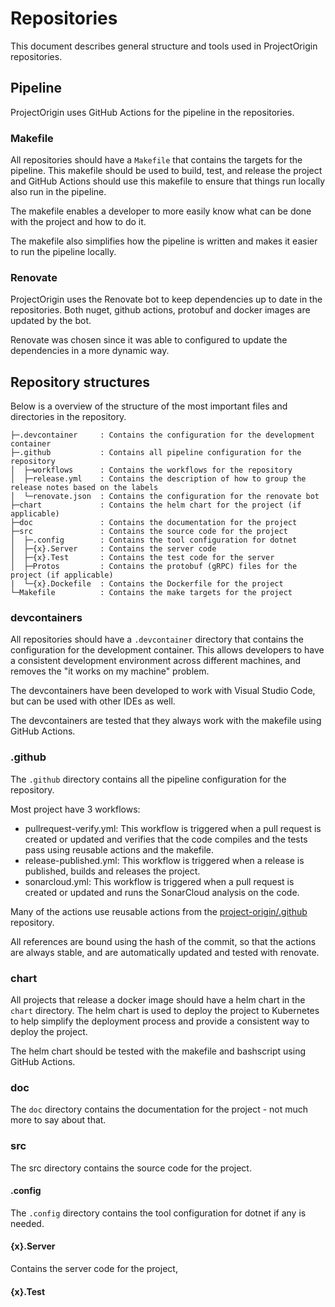 # Repositories

This document describes general structure and tools used in ProjectOrigin repositories.

## Pipeline

ProjectOrigin uses GitHub Actions for the pipeline in the repositories.

### Makefile

All repositories should have a `Makefile` that contains the targets for the pipeline.
This makefile should be used to build, test, and release the project and GitHub Actions should use this makefile
to ensure that things run locally also run in the pipeline.

The makefile enables a developer to more easily know what can be done with the project and how to do it.

The makefile also simplifies how the pipeline is written and makes it easier to run the pipeline locally.

### Renovate

ProjectOrigin uses the Renovate bot to keep dependencies up to date in the repositories.
Both nuget, github actions, protobuf and docker images are updated by the bot.

Renovate was chosen since it was able to configured to update the dependencies in a more dynamic way.


## Repository structures

Below is a overview of the structure of the most important files and directories in the repository.

```
├─.devcontainer     : Contains the configuration for the development container
├─.github           : Contains all pipeline configuration for the repository
│  ├─workflows      : Contains the workflows for the repository
│  ├─release.yml    : Contains the description of how to group the release notes based on the labels
│  └─renovate.json  : Contains the configuration for the renovate bot
├─chart             : Contains the helm chart for the project (if applicable)
├─doc               : Contains the documentation for the project
├─src               : Contains the source code for the project
│  ├─.config        : Contains the tool configuration for dotnet
│  ├─{x}.Server     : Contains the server code
│  ├─{x}.Test       : Contains the test code for the server
│  ├─Protos         : Contains the protobuf (gRPC) files for the project (if applicable)
|  └─{x}.Dockefile  : Contains the Dockerfile for the project
└─Makefile          : Contains the make targets for the project
```

### devcontainers

All repositories should have a `.devcontainer` directory that contains the configuration for the development container.
This allows developers to have a consistent development environment across different machines, and removes the "it works on my machine" problem.

The devcontainers have been developed to work with Visual Studio Code, but can be used with other IDEs as well.

The devcontainers are tested that they always work with the makefile using GitHub Actions.

### .github

The `.github` directory contains all the pipeline configuration for the repository.

Most project have 3 workflows:
- pullrequest-verify.yml: This workflow is triggered when a pull request is created or updated
  and verifies that the code compiles and the tests pass using reusable actions and the makefile.
- release-published.yml: This workflow is triggered when a release is published, builds and releases the project.
- sonarcloud.yml: This workflow is triggered when a pull request is created or updated
  and runs the SonarCloud analysis on the code.

Many of the actions use reusable actions from the [project-origin/.github](https://github.com/project-origin/.github) repository.

All references are bound using the hash of the commit, so that the actions are always stable, and are automatically updated and tested with renovate.


### chart

All projects that release a docker image should have a helm chart in the `chart` directory.
The helm chart is used to deploy the project to Kubernetes to help simplify the deployment process and provide a consistent way to deploy the project.

The helm chart should be tested with the makefile and bashscript using GitHub Actions.

### doc

The `doc` directory contains the documentation for the project - not much more to say about that.

### src

The src directory contains the source code for the project.

#### .config

The `.config` directory contains the tool configuration for dotnet if any is needed.

#### {x}.Server

Contains the server code for the project,

#### {x}.Test

